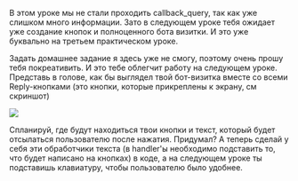 В этом уроке мы не стали проходить callback\_query, так как уже слишком много информации. Зато в следующем уроке тебя ожидает уже создание кнопок и полноценного бота визитки. И это уже буквально на третьем практическом уроке.

Задать домашнее задание я здесь уже не смогу, поэтому очень прошу тебя покреативить. И это тебе облегчит работу на следующем уроке. Представь в голове, как бы выглядел твой бот-визитка вместе со всеми Reply-кнопками (это кнопки, которые прикреплены к экрану, см скриншот)

![](https://ucarecdn.com/50d2a412-162c-40d0-8bbd-383fd738aa72/)

Спланируй, где будут находиться твои кнопки и текст, который будет отсылаться пользователю после нажатия. Придумал? А теперь сделай у себя эти обработчики текста (в handler'ы необходимо подставить то, что будет написано на кнопках) в коде, а на следующем уроке ты подставишь клавиатуру, чтобы пользователю было удобнее.